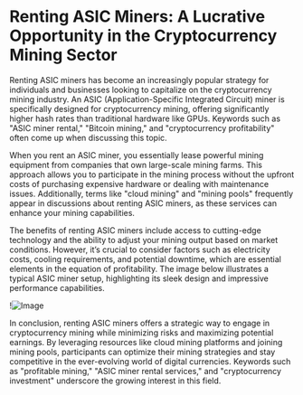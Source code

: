 # Renting ASIC Miners: A Lucrative Opportunity in the Cryptocurrency Mining Sector

Renting ASIC miners has become an increasingly popular strategy for individuals and businesses looking to capitalize on the cryptocurrency mining industry. An ASIC (Application-Specific Integrated Circuit) miner is specifically designed for cryptocurrency mining, offering significantly higher hash rates than traditional hardware like GPUs. Keywords such as "ASIC miner rental," "Bitcoin mining," and "cryptocurrency profitability" often come up when discussing this topic.

When you rent an ASIC miner, you essentially lease powerful mining equipment from companies that own large-scale mining farms. This approach allows you to participate in the mining process without the upfront costs of purchasing expensive hardware or dealing with maintenance issues. Additionally, terms like "cloud mining" and "mining pools" frequently appear in discussions about renting ASIC miners, as these services can enhance your mining capabilities.

The benefits of renting ASIC miners include access to cutting-edge technology and the ability to adjust your mining output based on market conditions. However, it’s crucial to consider factors such as electricity costs, cooling requirements, and potential downtime, which are essential elements in the equation of profitability. The image below illustrates a typical ASIC miner setup, highlighting its sleek design and impressive performance capabilities.

!![Image](https://github.com/user-attachments/assets/590b50a7-4459-4e76-8a31-559aed223621)

In conclusion, renting ASIC miners offers a strategic way to engage in cryptocurrency mining while minimizing risks and maximizing potential earnings. By leveraging resources like cloud mining platforms and joining mining pools, participants can optimize their mining strategies and stay competitive in the ever-evolving world of digital currencies. Keywords such as "profitable mining," "ASIC miner rental services," and "cryptocurrency investment" underscore the growing interest in this field.